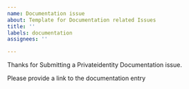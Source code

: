 ```yaml
---
name: Documentation issue
about: Template for Documentation related Issues
title: ''
labels: documentation
assignees: ''

---
```


Thanks for Submitting a Privateidentity Documentation issue.

Please provide a link to the documentation entry
